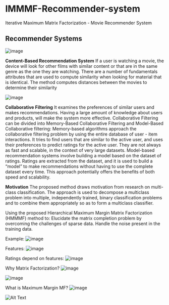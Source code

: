 # IMMMF-Recommender-system
Iterative Maximum Matrix Factorization - Movie Recommender System

## Recommender Systems
![image](https://user-images.githubusercontent.com/58035908/152573224-d60e83e9-854f-4bf0-bc62-58d8311f4187.png)

**Content-Based Recommendation System**
If a user is watching a movie, the device will look for other films with similar content or that are in the same genre as the one they are watching. There are a number of fundamentals attributes that are used to compute similarity when looking for material that is identical.
The method computes distances between the movies to determine their similarity

![image](https://user-images.githubusercontent.com/58035908/152573623-f1885ffa-522d-4999-bcb5-7d6679e930d1.png)

**Collaborative Filtering** 
It examines the preferences of similar users and makes recommendations. Having a large amount of knowledge about users and products, will make the system more effective. 
Collaborative Filtering can be divided into Memory-Based Collaborative Filtering and Model-Based Collaborative filtering:
Memory-based algorithms approach the collaborative filtering problem by using the entire database of user - item interactions. It tries to find users that are similar to the active user, and uses their preferences to predict ratings for the active user. They are not always as fast and scalable, in the context of very large datasets.
Model-based recommendation systems involve building a model based on the dataset of ratings.
Ratings are extracted from the dataset, and it is used to build a “model” to make recommendations without having to use the complete dataset every time. This approach potentially offers the benefits of both speed and scalability.

**Motivation**
The proposed method draws motivation from research on multi-class classification.
The approach is used to decompose a multiclass problem into multiple, independently trained, binary classification problems and to combine them appropriately so as to form a multiclass classifier.


Using the proposed Hierarchical Maximum Margin Matrix Factorization (HMMMF) method to:
Elucidate the matrix completion problem by overcoming the challenges of sparse data.
Handle the noise present in the training data.


Example:
![image](https://user-images.githubusercontent.com/58035908/152573859-65dcfb6d-efc5-4e53-8156-dda051acba9f.png)

Features:
![image](https://user-images.githubusercontent.com/58035908/152573898-8967127d-3e10-4de9-a08d-cbe87818509b.png)

Ratings depend on features:
![image](https://user-images.githubusercontent.com/58035908/152573990-5218116f-1693-4f1a-9fd4-2f2e20179157.png)

Why Matrix Factorization?
![image](https://user-images.githubusercontent.com/58035908/152574105-8808c2fa-0139-450f-b1a6-57ea11961c59.png)

![image](https://user-images.githubusercontent.com/58035908/152574135-96d0ad42-5fd8-4853-84c0-38dce81433e8.png)

What is Maximum Margin MF?
![image](https://user-images.githubusercontent.com/58035908/152574218-92b1f2b3-8724-49db-95c1-7a7dbcf15948.png)

![Alt Text](https://machinelearningjourney.com/wp-content/uploads/2020/01/Linear3D.gif)




